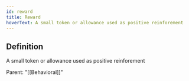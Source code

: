 ```yaml
---
id: reward
title: Reward
hoverText: A small token or allowance used as positive reinforement
---
```

## Definition
A small token or allowance used as positive reinforement

Parent: "[[Behavioral]]"